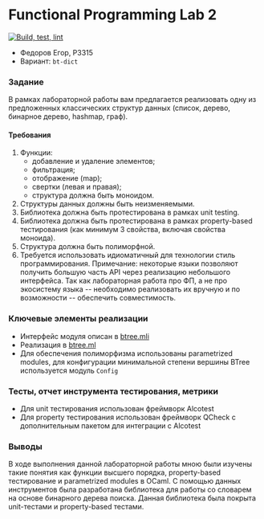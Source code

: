 # Functional Programming Lab 2

[![Build, test, lint](https://github.com/FEgor04/func-prog-2/actions/workflows/flow.yaml/badge.svg)](https://github.com/FEgor04/func-prog-2/actions/workflows/flow.yaml)

- Федоров Егор, P3315
- Вариант: `bt-dict`

### Задание

В рамках лабораторной работы вам предлагается реализовать одну из предложенных
классических структур данных (список, дерево, бинарное дерево, hashmap, граф).

#### Требования
1. Функции:
    * добавление и удаление элементов;
    * фильтрация;
    * отображение (map);
    * свертки (левая и правая);
    * структура должна быть моноидом.
2. Структуры данных должны быть неизменяемыми.
3. Библиотека должна быть протестирована в рамках unit testing.
4. Библиотека должна быть протестирована в рамках property-based тестирования
(как минимум 3 свойства, включая свойства моноида).
5. Структура должна быть полиморфной.
6. Требуется использовать идиоматичный для технологии стиль программирования.
Примечание: некоторые языки позволяют получить большую часть API через
реализацию небольшого интерфейса.
Так как лабораторная работа про ФП, а не про экосистему языка -- необходимо
реализовать их вручную и по возможности -- обеспечить совместимость.

### Ключевые элементы реализации

- Интерфейс модуля описан в [btree.mli](./lib/btree.mli)
- Реализация в [btree.ml](./lib/btree.ml)
- Для обеспечения полиморфизма использованы parametrized modules, для
конфигурации минимальной степени вершины BTree используется модуль `Config`

### Тесты, отчет инструмента тестирования, метрики

- Для unit тестирования использован фреймворк Alcotest
- Для property тестирования использован фреймворк QCheck с дополнительным
пакетом для интеграции с Alcotest

### Выводы

В ходе выполнения данной лабораторной работы мною были изучены
такие понятия как функции высшего порядка, property-based тестирование и 
parametrized modules в OCaml.
С помощью данных инструментов была разработана библиотека для работы со 
словарем на основе бинарного дерева поиска.
Данная библиотека была покрыта unit-тестами и property-based тестами.
